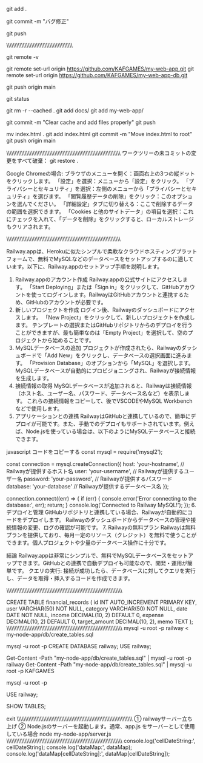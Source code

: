 git add .

git commit -m "バグ修正"

git push

\\\\\\\\\\\\\\\\\\\\\\\\\\\\\\\\\\\\\\\\\\\\\\\\\\\\\\\\\\\\\\\\\\\\\\\\\\\\\\\\




git remote -v

git remote set-url origin https://github.com/KAFGAMES/my-web-app.git
git remote set-url origin https://github.com/KAFGAMES/my-web-app-db.git

git push origin main

git status






git rm -r --cached .
git add docs/
git add my-web-app/

git commit -m "Clear cache and add files properly"
git push


mv index.html .
git add index.html
git commit -m "Move index.html to root"
git push origin main

\\\\\\\\\\\\\\\\\\\\\\\\\\\\\\\\\\\\\\\\\\\\\\\\\\\\\\\\\\\\\\\\\\\\\\\\\\\\\\\\\\\\\\\\\\\\\\\\\\\\\\\\\\\\\\\\\\\\\\\\\\\\\\\\\\\\\\\\\\
ワークツリーの未コミットの変更をすべて破棄：
git restore .

Google Chromeの場合:
ブラウザのメニューを開く：画面右上の3つの縦ドットをクリックします。
「設定」を選択：メニューから「設定」をクリック。
「プライバシーとセキュリティ」を選択：左側のメニューから「プライバシーとセキュリティ」を選びます。
「閲覧履歴データの削除」をクリック：このオプションを選んでください。
「詳細設定」タブに切り替える：ここで削除するデータの範囲を選択できます。
「Cookies と他のサイトデータ」の項目を選択：これにチェックを入れて、「データを削除」をクリックすると、ローカルストレージもクリアされます。

\\\\\\\\\\\\\\\\\\\\\\\\\\\\\\\\\\\\\\\\\\\\\\\\\\\\\\\\\\\\\\\\\\\\\\\\\\\\\\\\\\\\\\\\\\\\\\\\\\\\\\\\\\\\\\\\\\\\\\\\\\\\\\\\\\\\\\\\\\

Railway.appは、Herokuに似たシンプルで柔軟なクラウドホスティングプラットフォームで、無料でMySQLなどのデータベースをセットアップするのに適しています。以下に、Railway.appのセットアップ手順を説明します。

1. Railway.appのアカウント作成
Railway.appの公式サイトにアクセスします。
「Start Deploying」または「Sign in」をクリックして、GitHubアカウントを使ってログインします。RailwayはGitHubアカウントと連携するため、GitHubのアカウントが必要です。
2. 新しいプロジェクトを作成
ログイン後、Railwayのダッシュボードにアクセスします。
「New Project」をクリックして、新しいプロジェクトを作成します。
テンプレートの選択またはGitHubリポジトリからのデプロイを行うことができますが、最も簡単なのは「Empty Project」を選択して、空のプロジェクトから始めることです。
3. MySQLデータベースの追加
プロジェクトが作成されたら、Railwayのダッシュボードで「Add New」をクリックし、データベースの選択画面に進みます。
「Provision Database」のオプションから「MySQL」を選択します。
MySQLデータベースが自動的にプロビジョニングされ、Railwayが接続情報を生成します。
4. 接続情報の取得
MySQLデータベースが追加されると、Railwayは接続情報（ホスト名、ユーザー名、パスワード、データベース名など）を表示します。
これらの接続情報をコピーして、後でVSCODEやMySQL Workbenchなどで使用します。
5. アプリケーションとの連携
RailwayはGitHubと連携しているので、簡単にデプロイが可能です。また、手動でのデプロイもサポートされています。例えば、Node.jsを使っている場合は、以下のようにMySQLデータベースと接続できます。

javascript
コードをコピーする
const mysql = require('mysql2');

const connection = mysql.createConnection({
    host: 'your-hostname',  // Railwayが提供するホスト名
    user: 'your-username',  // Railwayが提供するユーザー名
    password: 'your-password',  // Railwayが提供するパスワード
    database: 'your-database'  // Railwayが提供するデータベース名
});

connection.connect((err) => {
    if (err) {
        console.error('Error connecting to the database:', err);
        return;
    }
    console.log('Connected to Railway MySQL!');
});
6. デプロイと管理
GitHubリポジトリと連携している場合、Railwayが自動的にコードをデプロイします。
Railwayのダッシュボードからデータベースの管理や接続情報の変更、ログの確認が可能です。
7. Railwayの無料プラン
Railwayは無料プランを提供しており、毎月一定のリソース（クレジット）を無料で使うことができます。個人プロジェクトや少量のデータベース操作に十分です。

結論
Railway.appは非常にシンプルで、無料でMySQLデータベースをセットアップできます。GitHubとの連携で自動デプロイも可能なので、開発・運用が簡単です。
クエリの実行: 接続が成功したら、データベースに対してクエリを実行し、データを取得・挿入するコードを作成できます。

\\\\\\\\\\\\\\\\\\\\\\\\\\\\\\\\\\\\\\\\\\\\\\\\\\\\\\\\\\\\\\\\\\\\\\\\\\\\\\\\\\\\\\\\\\\\\\\\\\\\\\\\\\\\\\\\\\\\\\\\\\\\\\\\\\\\\\\\\\\\


CREATE TABLE financial_records (
    id INT AUTO_INCREMENT PRIMARY KEY,
    user VARCHAR(50) NOT NULL,
    category VARCHAR(50) NOT NULL,
    date DATE NOT NULL,
    income DECIMAL(10, 2) DEFAULT 0,
    expense DECIMAL(10, 2) DEFAULT 0,
    target_amount DECIMAL(10, 2),
    memo TEXT
);
\\\\\\\\\\\\\\\\\\\\\\\\\\\\\\\\\\\\\\\\\\\\\\\\\\\\\\\\\\\\\\\\\\\\\\\\\\\\\\\\\\\\\\\\\\\\\\\\\\\\\\\\\\\\\\\\\\\\\\\\\\\\\\\\\\\\\\\\\\\\
mysql -u root -p railway < my-node-app/db/create_tables.sql


mysql -u root -p
CREATE DATABASE railway;
USE railway;

Get-Content -Path "my-node-app/db/create_tables.sql" | mysql -u root -p railway
Get-Content -Path "my-node-app/db/create_tables.sql" | mysql -u root -p KAFGAMES


mysql -u root -p

USE railway;


SHOW TABLES;

exit
\\\\\\\\\\\\\\\\\\\\\\\\\\\\\\\\\\\\\\\\\\\\\\\\\\\\\\\\\\\\\\\\\\\\\\\\\\\\\\\\\\\\\\\\\\\\\\\\\\\\\\\\\\\\\\\\\\\\\\\\\\\\\\\\\\\\\\\\\\\\
①
railwayサーバー立ち上げ
②
Node.jsのサーバーを起動します。通常、app.js をサーバーとして使用している場合
node my-node-app/server.js
\\\\\\\\\\\\\\\\\\\\\\\\\\\\\\\\\\\\\\\\\\\\\\\\\\\\\\\\\\\\\\\\\\\\\\\\\\\\\\\\\\\\\\\\\\\\\\\\\\\\\\\\\\\\\\\\\\\\\\\\\\\\\\\\\\\\\\\\\\\\
console.log('cellDateString:', cellDateString);
console.log('dataMap:', dataMap);
console.log('dataMap[cellDateString]:', dataMap[cellDateString]);